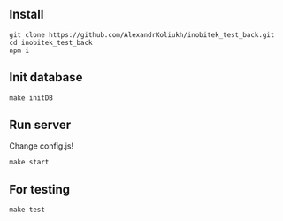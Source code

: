 <h2>Install</h2>

    git clone https://github.com/AlexandrKoliukh/inobitek_test_back.git
    cd inobitek_test_back
    npm i

<h2>Init database</h2>

    make initDB

<h2>Run server</h2>

Change config.js!

    make start
    
<h2>For testing</h2>

    make test
